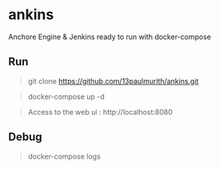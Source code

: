 # ankins
Anchore Engine &amp; Jenkins ready to run with docker-compose

## Run 

> git clone https://github.com/13paulmurith/ankins.git

> docker-compose up -d

> Access to the web ui : http://localhost:8080

## Debug

> docker-compose logs
